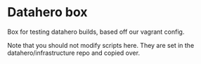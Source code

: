 # Datahero box

Box for testing datahero builds, based off our vagrant config.

Note that you should not modify scripts here. They are set in the datahero/infrastructure repo and copied over.
